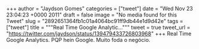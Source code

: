 
+++
author = "Jaydson Gomes"
categories = ["tweet"]
date = "Wed Nov 23 23:04:23 +0000 2011"
draft = false
image = "No media found for this Tweet"
slug = "2892651364fb1c01a4064bc91ff9db44e1d9d42e"
tags = ["tweet"]
title = """Real Time Google Analytic..."""
tweet = true
tweet_url = "https://twitter.com/jaydson/status/139479433726803968"
+++
Real Time Google Analytics. PQP hein Google. Muito foda o negócio.
